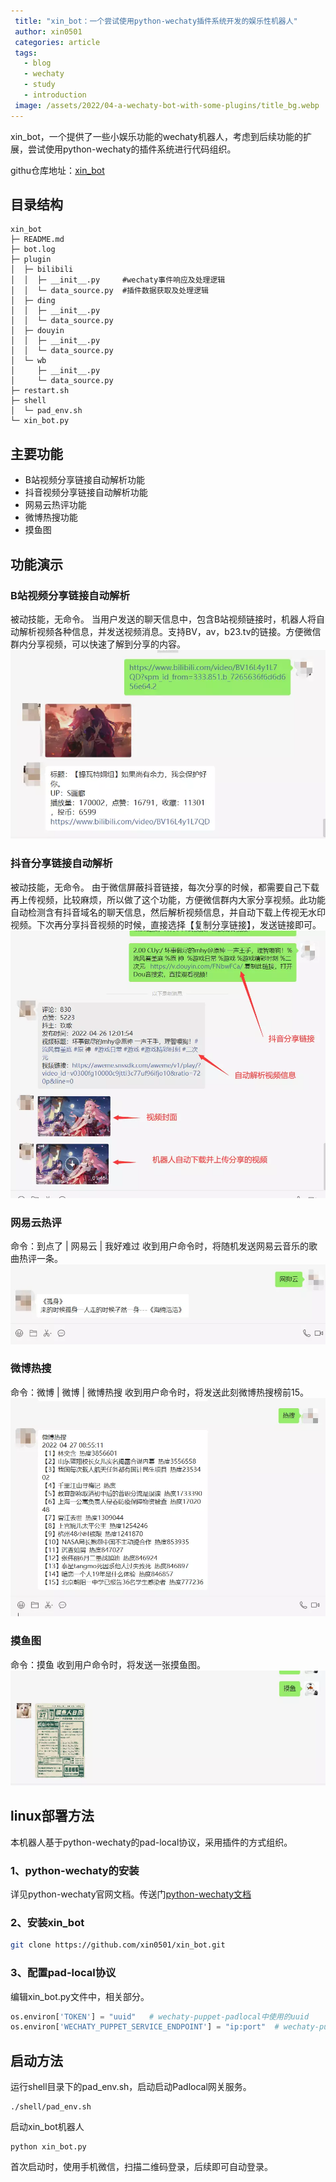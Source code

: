 ```yaml
---
 title: "xin_bot：一个尝试使用python-wechaty插件系统开发的娱乐性机器人"
 author: xin0501
 categories: article
 tags:
   - blog
   - wechaty
   - study
   - introduction
 image: /assets/2022/04-a-wechaty-bot-with-some-plugins/title_bg.webp
---
```


xin_bot，一个提供了一些小娱乐功能的wechaty机器人，考虑到后续功能的扩展，尝试使用python-wechaty的插件系统进行代码组织。

githu仓库地址：[xin_bot](https://github.com/xin0501/xin_bot)

## 目录结构

```shell
xin_bot
├─ README.md
├─ bot.log
├─ plugin
│  ├─ bilibili
│  │  ├─ __init__.py     #wechaty事件响应及处理逻辑
│  │  └─ data_source.py  #插件数据获取及处理逻辑
│  ├─ ding
│  │  ├─ __init__.py
│  │  └─ data_source.py
│  ├─ douyin
│  │  ├─ __init__.py
│  │  └─ data_source.py
│  └─ wb
│     ├─ __init__.py
│     └─ data_source.py
├─ restart.sh
├─ shell
│  └─ pad_env.sh
└─ xin_bot.py
```

## 主要功能

* B站视频分享链接自动解析功能
* 抖音视频分享链接自动解析功能
* 网易云热评功能
* 微博热搜功能
* 摸鱼图

## 功能演示

### B站视频分享链接自动解析

被动技能，无命令。
当用户发送的聊天信息中，包含B站视频链接时，机器人将自动解析视频各种信息，并发送视频消息。支持BV，av，b23.tv的链接。方便微信群内分享视频，可以快速了解到分享的内容。
![bilibili](/assets/2022/04-a-wechaty-bot-with-some-plugins/bilibili.webp)

### 抖音分享链接自动解析

被动技能，无命令。
由于微信屏蔽抖音链接，每次分享的时候，都需要自己下载再上传视频，比较麻烦，所以做了这个功能，方便微信群内大家分享视频。此功能自动检测含有抖音域名的聊天信息，然后解析视频信息，并自动下载上传视无水印视频。下次再分享抖音视频的时候，直接选择【复制分享链接】，发送链接即可。
![douyin](/assets/2022/04-a-wechaty-bot-with-some-plugins/douyin.webp)

### 网易云热评

命令：到点了  |  网易云  |  我好难过
收到用户命令时，将随机发送网易云音乐的歌曲热评一条。
![wangyi](/assets/2022/04-a-wechaty-bot-with-some-plugins/wangyi.webp)

### 微博热搜

命令：微博  |  微博  |  微博热搜
收到用户命令时，将发送此刻微博热搜榜前15。
![weibo](/assets/2022/04-a-wechaty-bot-with-some-plugins/weibo.webp)

### 摸鱼图

命令：摸鱼
收到用户命令时，将发送一张摸鱼图。
![moyu](/assets/2022/04-a-wechaty-bot-with-some-plugins/moyu.webp)

## linux部署方法

本机器人基于python-wechaty的pad-local协议，采用插件的方式组织。

### 1、python-wechaty的安装

详见python-wechaty官网文档。传送门[python-wechaty文档](https://wechaty.readthedocs.io/zh_CN/latest/introduction/use-padlocal-protocol/)

### 2、安装xin_bot

```bash
git clone https://github.com/xin0501/xin_bot.git
```

### 3、配置pad-local协议

编辑xin_bot.py文件中，相关部分。  

```python
os.environ['TOKEN'] = "uuid"   # wechaty-puppet-padlocal中使用的uuid
os.environ['WECHATY_PUPPET_SERVICE_ENDPOINT'] = "ip:port"  # wechaty-puppet-padlocal中设置的ip和端口
```

## 启动方法

运行shell目录下的pad_env.sh，启动启动Padlocal网关服务。

```shell
./shell/pad_env.sh
```

启动xin_bot机器人

```shell
python xin_bot.py
```

首次启动时，使用手机微信，扫描二维码登录，后续即可自动登录。
